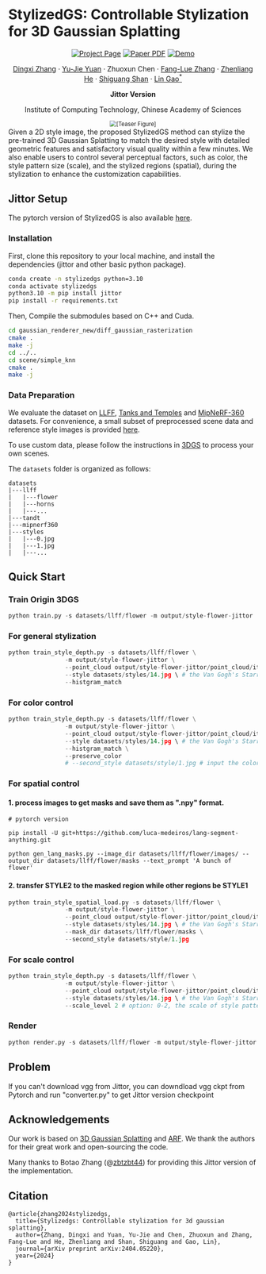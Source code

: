 # StylizedGS: Controllable Stylization for 3D Gaussian Splatting

<div align="center">
<a href="https://kristen-z.github.io/stylizedgs/"><img src="https://img.shields.io/badge/Project_Page-green" alt="Project Page"></a>
<a href="https://arxiv.org/abs/2404.05220" target="_blank" rel="noopener noreferrer"> <img src="https://img.shields.io/badge/Paper-VGGT" alt="Paper PDF"></a>
<a href="https://drive.google.com/file/d/1PuDanf0JnpyCRtiurPIESG80pU_nEBIj/view"> <img src="https://img.shields.io/badge/Demo-blue" alt="Demo"></a>

<p>
    <a href="https://kristen-z.github.io/">Dingxi Zhang</a>   
    ·
    <a href="http://people.geometrylearning.com/yyj/">Yu-Jie Yuan</a>
    · 
    <a herf="https://seancomeon.github.io/">Zhuoxun Chen</a>
    ·
    <a href="https://people.wgtn.ac.nz/fanglue.zhang">Fang-Lue Zhang</a>
    ·
    <a href="https://lynnho.github.io/">Zhenliang He</a>
    ·
    <a href="https://people.ucas.edu.cn/~sgshan">Shiguang Shan</a>
    ·
    <a href="http://www.geometrylearning.com/lin/">Lin Gao<sup>*</sup></a>
</p>

<p><b>Jittor Version</b></p>

<p>Institute of Computing Technology, Chinese Academy of Sciences</p>

<img src="./assets/teaser.jpg" alt="[Teaser Figure]" style="zoom:80%;" />
</div>
Given a 2D style image, the proposed StylizedGS method can stylize the pre-trained 3D Gaussian Splatting to match the desired style with detailed geometric features and satisfactory visual quality within a few minutes. We also enable users to control several perceptual factors, such as color, the style pattern size (scale), and the stylized regions (spatial), during the stylization to enhance the customization capabilities.


## Jittor Setup
The pytorch version of StylizedGS is also available [here](https://github.com/Kristen-Z/StylizedGS).
### Installation
First, clone this repository to your local machine, and install the dependencies (jittor and other basic python package). 

```bash
conda create -n stylizedgs python=3.10
conda activate stylizedgs
python3.10 -m pip install jittor
pip install -r requirements.txt
```

Then, Compile the submodules based on C++ and Cuda. 

```bash
cd gaussian_renderer_new/diff_gaussian_rasterization
cmake .
make -j
cd ../..
cd scene/simple_knn
cmake .
make -j
```
### Data Preparation
We evaluate the dataset on [LLFF](https://bmild.github.io/llff/), [Tanks and Temples](https://www.tanksandtemples.org/) and [MipNeRF-360](https://jonbarron.info/mipnerf360/) datasets. For convenience, a small subset of preprocessed scene data and reference style images is provided [here](https://drive.google.com/file/d/1U7MTzKAFNY0XbJ4tnr8BwsFHKbedOOyw/view?usp=sharing).

To use custom data, please follow the instructions in [3DGS](https://github.com/graphdeco-inria/gaussian-splatting/blob/54c035f7834b564019656c3e3fcc3646292f727d/README.md#processing-your-own-scenes) to process your own scenes.

The `datasets` folder is organized as follows:
```
datasets
|---llff
|   |---flower
|   |---horns
|   |---...
|---tandt
|---mipnerf360
|---styles
|   |---0.jpg
|   |---1.jpg
|   |---...
```

## Quick Start
### Train Origin 3DGS
```python
python train.py -s datasets/llff/flower -m output/style-flower-jittor
```

### For general stylization
```python
python train_style_depth.py -s datasets/llff/flower \
                -m output/style-flower-jittor \
                --point_cloud output/style-flower-jittor/point_cloud/iteration_30000/point_cloud.ply \
                --style datasets/styles/14.jpg \ # the Van Gogh's Starry Night style
                --histgram_match 
```

### For color control

```python
python train_style_depth.py -s datasets/llff/flower \
                -m output/style-flower-jittor \
                --point_cloud output/style-flower-jittor/point_cloud/iteration_30000/point_cloud.ply \
                --style datasets/styles/14.jpg \ # the Van Gogh's Starry Night style
                --histgram_match \
                --preserve_color
                # --second_style datasets/style/1.jpg # input the color style image
```

### For spatial control
#### 1. process images to get masks and save them as ".npy" format.
```
# pytorch version

pip install -U git+https://github.com/luca-medeiros/lang-segment-anything.git

python gen_lang_masks.py --image_dir datasets/llff/flower/images/ --output_dir datasets/llff/flower/masks --text_prompt 'A bunch of flower'
```

#### 2. transfer STYLE2 to the masked region while other regions be STYLE1
```python
python train_style_spatial_load.py -s datasets/llff/flower \
                -m output/style-flower-jittor \
                --point_cloud output/style-flower-jittor/point_cloud/iteration_30000/point_cloud.ply \
                --style datasets/styles/14.jpg \ # the Van Gogh's Starry Night style
                --mask_dir datasets/llff/flower/masks \
                --second_style datasets/style/1.jpg
```

### For scale control
```python
python train_style_depth.py -s datasets/llff/flower \
                -m output/style-flower-jittor \
                --point_cloud output/style-flower-jittor/point_cloud/iteration_30000/point_cloud.ply \
                --style datasets/styles/14.jpg \ # the Van Gogh's Starry Night style
                --scale_level 2 # option: 0-2, the scale of style pattern 
```

### Render
```python
python render.py -s datasets/llff/flower -m output/style-flower-jittor
```
## Problem
If you can't download vgg from Jittor, you can downdload vgg ckpt from Pytorch and run "converter.py" to get Jittor version checkpoint

## Acknowledgements
Our work is based on [3D Gaussian Splatting](https://github.com/graphdeco-inria/gaussian-splatting) and [ARF](https://github.com/Kai-46/ARF-svox2). We thank the authors for their great work and open-sourcing the code.

Many thanks to Botao Zhang (@[zbtzbt44](https://github.com/zbtzbt44)) for providing this Jittor version of the implementation.

## Citation
```
@article{zhang2024stylizedgs,
  title={Stylizedgs: Controllable stylization for 3d gaussian splatting},
  author={Zhang, Dingxi and Yuan, Yu-Jie and Chen, Zhuoxun and Zhang, Fang-Lue and He, Zhenliang and Shan, Shiguang and Gao, Lin},
  journal={arXiv preprint arXiv:2404.05220},
  year={2024}
}
```